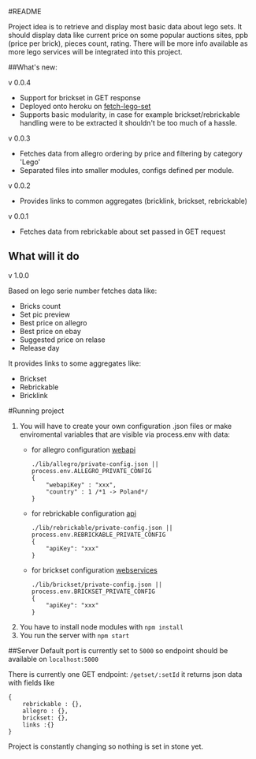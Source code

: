 #README

Project idea is to retrieve and display most basic data about lego sets.
It should display data like current price on some popular auctions sites, ppb (price per brick), pieces count, rating.
There will be more info available as more lego services will be integrated into this project.

##What's new:

v 0.0.4
- Support for brickset in GET response
- Deployed onto heroku on [fetch-lego-set](https://fetch-lego-set.herokuapp.com/)
- Supports basic modularity, in case for example brickset/rebrickable handling were to be extracted it shouldn't be too much of a hassle.

v 0.0.3
- Fetches data from allegro ordering by price and filtering by category 'Lego'
- Separated files into smaller modules, configs defined per module.

v 0.0.2
- Provides links to common aggregates (bricklink, brickset, rebrickable)

v 0.0.1
- Fetches data from rebrickable about set passed in GET request

## What will it do

v 1.0.0

Based on lego serie number fetches data like:
- Bricks count
- Set pic preview
- Best price on allegro
- Best price on ebay
- Suggested price on relase
- Release day

It provides links to some aggregates like:
- Brickset
- Rebrickable
- Bricklink

#Running project

1. You will have to create your own configuration .json files or make enviromental variables that are visible via process.env with data:
    - for allegro configuration [webapi](http://allegro.pl/webapi)
    
        ```
        ./lib/allegro/private-config.json || process.env.ALLEGRO_PRIVATE_CONFIG
        {
            "webapiKey" : "xxx",
            "country" : 1 /*1 -> Poland*/
        }
        ```
    - for rebrickable configuration [api](http://rebrickable.com/api/)
    
        ```
        ./lib/rebrickable/private-config.json || process.env.REBRICKABLE_PRIVATE_CONFIG
        {
            "apiKey": "xxx"
        }
        ```
        
    - for brickset configuration [webservices](http://brickset.com/tools/webservices/v2)
    
        ```
        ./lib/brickset/private-config.json || process.env.BRICKSET_PRIVATE_CONFIG 
        {
            "apiKey": "xxx"
        }
        ```
2. You have to install node modules with `npm install`
3. You run the server with `npm start`

##Server
Default port is currently set to `5000` so endpoint should be available on `localhost:5000`

There is currently one GET endpoint: `/getset/:setId` it returns json data with fields like 
```
{
    rebrickable : {},
    allegro : {},
    brickset: {},
    links :{}
}
```
Project is constantly changing so nothing is set in stone yet.


